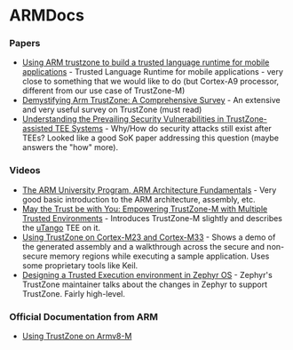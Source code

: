 # ARMDocs

### Papers
- [Using ARM trustzone to build a trusted language runtime for mobile applications](https://dl.acm.org/doi/pdf/10.1145/2541940.2541949) - Trusted Language Runtime for mobile applications - very close to something that we would like to do (but Cortex-A9 processor, different from our use case of TrustZone-M)
- [Demystifying Arm TrustZone: A Comprehensive Survey](https://dl.acm.org/doi/abs/10.1145/3291047) - An extensive and very useful survey on TrustZone (must read)
- [Understanding the Prevailing Security Vulnerabilities in TrustZone-assisted TEE Systems](https://ieeexplore.ieee.org/abstract/document/9152801) - Why/How do security attacks still exist after TEEs? Looked like a good SoK paper addressing this question (maybe answers the "how" more).

### Videos
- [The ARM University Program, ARM Architecture Fundamentals](https://www.youtube.com/watch?v=7LqPJGnBPMM) - Very good basic introduction to the ARM architecture, assembly, etc.
- [May the Trust be with You: Empowering TrustZone-M with Multiple Trusted Environments](https://www.youtube.com/watch?v=kuMh1MXqJBw) - Introduces TrustZone-M slightly and describes the [uTango](https://arxiv.org/pdf/2102.03625.pdf) TEE on it.
- [Using TrustZone on Cortex-M23 and Cortex-M33](https://www.youtube.com/watch?v=0LpCEwSfA0s) - Shows a demo of the generated assembly and a walkthrough across the secure and non-secure memory regions while executing a sample application. Uses some proprietary tools like Keil.
- [Designing a Trusted Execution environment in Zephyr OS](https://www.youtube.com/watch?v=HZiZz3Rr4sg) - Zephyr's TrustZone maintainer talks about the changes in Zephyr to support TrustZone. Fairly high-level.

### Official Documentation from ARM
- [Using TrustZone on Armv8-M](https://www.keil.com/appnotes/files/apnt_291.pdf)
